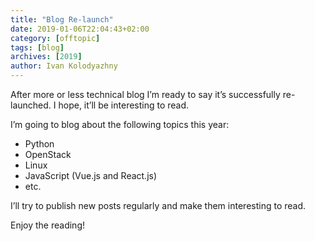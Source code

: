 ```yaml
---
title: "Blog Re-launch"
date: 2019-01-06T22:04:43+02:00
category: [offtopic]
tags: [blog]
archives: [2019]
author: Ivan Kolodyazhny
---
```


After more or less technical blog I’m ready to say it’s successfully re-launched. I hope, it’ll be interesting to read.

I’m going to blog about the following topics this year:

* Python
* OpenStack
* Linux
* JavaScript (Vue.js and React.js)
* etc.

I’ll try to publish new posts regularly and make them interesting to read.

Enjoy the reading!